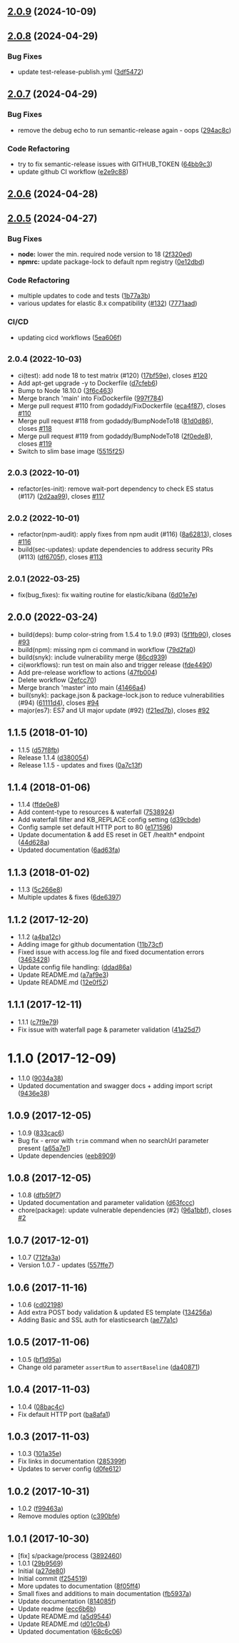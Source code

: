 ## [2.0.9](https://github.com/godaddy/timings/compare/v2.0.8...v2.0.9) (2024-10-09)

## [2.0.8](https://github.com/godaddy/timings/compare/v2.0.7...v2.0.8) (2024-04-29)


### Bug Fixes

* update test-release-publish.yml ([3df5472](https://github.com/godaddy/timings/commit/3df54724ba59b8e9bef184543386c7413c2f622c))

## [2.0.7](https://github.com/godaddy/timings/compare/v2.0.6...v2.0.7) (2024-04-29)


### Bug Fixes

* remove the debug echo to run semantic-release again - oops ([294ac8c](https://github.com/godaddy/timings/commit/294ac8c56d903077a4ff057a85bb65a098f887b4))


### Code Refactoring

* try to fix semantic-release issues with GITHUB_TOKEN ([64bb9c3](https://github.com/godaddy/timings/commit/64bb9c36e65f825ba1fefcdb84a013f7c194b113))
* update github CI workflow ([e2e9c88](https://github.com/godaddy/timings/commit/e2e9c880174b15c2358e9c778672de4cf02f628f))

## [2.0.6](https://github.com/godaddy/timings/compare/v2.0.5...v2.0.6) (2024-04-28)

## [2.0.5](https://github.com/godaddy/timings/compare/v2.0.4...v2.0.5) (2024-04-27)


### Bug Fixes

* **node:** lower the min. required node version to 18 ([2f320ed](https://github.com/godaddy/timings/commit/2f320ed1eab332af9d182a82c63cd27c56f749c2))
* **npmrc:** update package-lock to default npm registry ([0e12dbd](https://github.com/godaddy/timings/commit/0e12dbd8867d1b45c309d9899eadf2210200dc9a))


### Code Refactoring

* multiple updates to code and tests ([1b77a3b](https://github.com/godaddy/timings/commit/1b77a3b04258956a856632d85c69999cc6a4e165))
* various updates for elastic 8.x compatibility ([#132](https://github.com/godaddy/timings/issues/132)) ([7771aad](https://github.com/godaddy/timings/commit/7771aadaafeda8cab17135f69344845208624c24))


### CI/CD

* updating cicd workflows ([5ea606f](https://github.com/godaddy/timings/commit/5ea606f24a22700f318f5c520551bd83a8f3c6dd))

## <small>2.0.4 (2022-10-03)</small>

* ci(test): add node 18 to test matrix (#120) ([17bf59e](https://github.com/godaddy/timings/commit/17bf59e)), closes [#120](https://github.com/godaddy/timings/issues/120)
* Add apt-get upgrade -y to Dockerfile ([d7cfeb6](https://github.com/godaddy/timings/commit/d7cfeb6))
* Bump to Node 18.10.0 ([3f6c463](https://github.com/godaddy/timings/commit/3f6c463))
* Merge branch 'main' into FixDockerfile ([997f784](https://github.com/godaddy/timings/commit/997f784))
* Merge pull request #110 from godaddy/FixDockerfile ([eca4f87](https://github.com/godaddy/timings/commit/eca4f87)), closes [#110](https://github.com/godaddy/timings/issues/110)
* Merge pull request #118 from godaddy/BumpNodeTo18 ([81d0d86](https://github.com/godaddy/timings/commit/81d0d86)), closes [#118](https://github.com/godaddy/timings/issues/118)
* Merge pull request #119 from godaddy/BumpNodeTo18 ([2f0ede8](https://github.com/godaddy/timings/commit/2f0ede8)), closes [#119](https://github.com/godaddy/timings/issues/119)
* Switch to slim base image ([5515f25](https://github.com/godaddy/timings/commit/5515f25))

## <small>2.0.3 (2022-10-01)</small>

* refactor(es-init): remove wait-port dependency to check ES status (#117) ([2d2aa99](https://github.com/godaddy/timings/commit/2d2aa99)), closes [#117](https://github.com/godaddy/timings/issues/117)

## <small>2.0.2 (2022-10-01)</small>

* refactor(npm-audit): apply fixes from npm audit (#116) ([8a62813](https://github.com/godaddy/timings/commit/8a62813)), closes [#116](https://github.com/godaddy/timings/issues/116)
* build(sec-updates): update dependencies to address security PRs (#113) ([df6705f](https://github.com/godaddy/timings/commit/df6705f)), closes [#113](https://github.com/godaddy/timings/issues/113)

## <small>2.0.1 (2022-03-25)</small>

* fix(bug_fixes): fix waiting routine for elastic/kibana ([6d01e7e](https://github.com/godaddy/timings/commit/6d01e7e))

## 2.0.0 (2022-03-24)

* build(deps): bump color-string from 1.5.4 to 1.9.0 (#93) ([5f1fb90](https://github.com/godaddy/timings/commit/5f1fb90)), closes [#93](https://github.com/godaddy/timings/issues/93)
* build(npm): missing npm ci command in workflow ([79d2fa0](https://github.com/godaddy/timings/commit/79d2fa0))
* build(snyk): include vulnerability merge ([86cd939](https://github.com/godaddy/timings/commit/86cd939))
* ci(workflows): run test on main also and trigger release ([fde4490](https://github.com/godaddy/timings/commit/fde4490))
* Add pre-release workflow to actions ([47fb004](https://github.com/godaddy/timings/commit/47fb004))
* Delete workflow ([2efcc70](https://github.com/godaddy/timings/commit/2efcc70))
* Merge branch 'master' into main ([41466a4](https://github.com/godaddy/timings/commit/41466a4))
* buil(snyk): package.json & package-lock.json to reduce vulnerabilities (#94) ([61111d4](https://github.com/godaddy/timings/commit/61111d4)), closes [#94](https://github.com/godaddy/timings/issues/94)
* major(es7): ES7 and UI major update (#92) ([f21ed7b](https://github.com/godaddy/timings/commit/f21ed7b)), closes [#92](https://github.com/godaddy/timings/issues/92)

<a name="1.1.5"></a>
## 1.1.5 (2018-01-10)

* 1.1.5 ([d57f8fb](https://github.com/godaddy/timings/commit/d57f8fb))
* Release 1.1.4 ([d380054](https://github.com/godaddy/timings/commit/d380054))
* Release 1.1.5 - updates and fixes ([0a7c13f](https://github.com/godaddy/timings/commit/0a7c13f))



<a name="1.1.4"></a>
## 1.1.4 (2018-01-06)

* 1.1.4 ([ffde0e8](https://github.com/godaddy/timings/commit/ffde0e8))
* Add content-type to resources & waterfall ([7538924](https://github.com/godaddy/timings/commit/7538924))
* Add waterfall filter and KB_REPLACE config setting ([d39cbde](https://github.com/godaddy/timings/commit/d39cbde))
* Config sample set default HTTP port to 80 ([e171596](https://github.com/godaddy/timings/commit/e171596))
* Update documentation & add ES reset in GET /health* endpoint ([44d628a](https://github.com/godaddy/timings/commit/44d628a))
* Updated documentation ([6ad63fa](https://github.com/godaddy/timings/commit/6ad63fa))



<a name="1.1.3"></a>
## 1.1.3 (2018-01-02)

* 1.1.3 ([5c266e8](https://github.com/godaddy/timings/commit/5c266e8))
* Multiple updates & fixes ([6de6397](https://github.com/godaddy/timings/commit/6de6397))



<a name="1.1.2"></a>
## 1.1.2 (2017-12-20)

* 1.1.2 ([a4ba12c](https://github.com/godaddy/timings/commit/a4ba12c))
* Adding image for github documentation ([11b73cf](https://github.com/godaddy/timings/commit/11b73cf))
* Fixed issue with access.log file and fixed documentation errors ([3463428](https://github.com/godaddy/timings/commit/3463428))
* Update config file handling: ([ddad86a](https://github.com/godaddy/timings/commit/ddad86a))
* Update README.md ([a7af9e3](https://github.com/godaddy/timings/commit/a7af9e3))
* Update README.md ([12e0f52](https://github.com/godaddy/timings/commit/12e0f52))



<a name="1.1.1"></a>
## 1.1.1 (2017-12-11)

* 1.1.1 ([c7f9e79](https://github.com/godaddy/timings/commit/c7f9e79))
* Fix issue with waterfall page & parameter validation ([41a25d7](https://github.com/godaddy/timings/commit/41a25d7))



<a name="1.1.0"></a>
# 1.1.0 (2017-12-09)

* 1.1.0 ([9034a38](https://github.com/godaddy/timings/commit/9034a38))
* Updated documentation and swagger docs + adding import script ([9436e38](https://github.com/godaddy/timings/commit/9436e38))



<a name="1.0.9"></a>
## 1.0.9 (2017-12-05)

* 1.0.9 ([833cac6](https://github.com/godaddy/timings/commit/833cac6))
* Bug fix - error with `trim` command when no searchUrl parameter present ([a65a7e1](https://github.com/godaddy/timings/commit/a65a7e1))
* Update dependencies ([eeb8909](https://github.com/godaddy/timings/commit/eeb8909))



<a name="1.0.8"></a>
## 1.0.8 (2017-12-05)

* 1.0.8 ([dfb59f7](https://github.com/godaddy/timings/commit/dfb59f7))
* Updated documentation and parameter validation ([d63fccc](https://github.com/godaddy/timings/commit/d63fccc))
* chore(package): update vulnerable dependencies (#2) ([96a1bbf](https://github.com/godaddy/timings/commit/96a1bbf)), closes [#2](https://github.com/godaddy/timings/issues/2)



<a name="1.0.7"></a>
## 1.0.7 (2017-12-01)

* 1.0.7 ([712fa3a](https://github.com/godaddy/timings/commit/712fa3a))
* Version 1.0.7 - updates ([557ffe7](https://github.com/godaddy/timings/commit/557ffe7))



<a name="1.0.6"></a>
## 1.0.6 (2017-11-16)

* 1.0.6 ([cd02198](https://github.com/godaddy/timings/commit/cd02198))
* Add extra POST body validation & updated ES template ([134256a](https://github.com/godaddy/timings/commit/134256a))
* Adding Basic and SSL auth for elasticsearch ([ae77a1c](https://github.com/godaddy/timings/commit/ae77a1c))



<a name="1.0.5"></a>
## 1.0.5 (2017-11-06)

* 1.0.5 ([bf1d95a](https://github.com/godaddy/timings/commit/bf1d95a))
* Change old parameter `assertRum` to `assertBaseline` ([da40871](https://github.com/godaddy/timings/commit/da40871))



<a name="1.0.4"></a>
## 1.0.4 (2017-11-03)

* 1.0.4 ([08bac4c](https://github.com/godaddy/timings/commit/08bac4c))
* Fix default HTTP port ([ba8afa1](https://github.com/godaddy/timings/commit/ba8afa1))



<a name="1.0.3"></a>
## 1.0.3 (2017-11-03)

* 1.0.3 ([101a35e](https://github.com/godaddy/timings/commit/101a35e))
* Fix links in documentation ([285399f](https://github.com/godaddy/timings/commit/285399f))
* Updates to server config ([d0fe612](https://github.com/godaddy/timings/commit/d0fe612))



<a name="1.0.2"></a>
## 1.0.2 (2017-10-31)

* 1.0.2 ([f99463a](https://github.com/godaddy/timings/commit/f99463a))
* Remove modules option ([c390bfe](https://github.com/godaddy/timings/commit/c390bfe))



<a name="1.0.1"></a>
## 1.0.1 (2017-10-30)

* [fix] s/package/process ([3892460](https://github.com/godaddy/timings/commit/3892460))
* 1.0.1 ([29b9569](https://github.com/godaddy/timings/commit/29b9569))
* Initial ([a27de80](https://github.com/godaddy/timings/commit/a27de80))
* Initial commit ([f254519](https://github.com/godaddy/timings/commit/f254519))
* More updates to documentation ([8f05ff4](https://github.com/godaddy/timings/commit/8f05ff4))
* Small fixes and additions to main documentation ([fb5937a](https://github.com/godaddy/timings/commit/fb5937a))
* Update documentation ([814085f](https://github.com/godaddy/timings/commit/814085f))
* Update readme ([ecc6b6b](https://github.com/godaddy/timings/commit/ecc6b6b))
* Update README.md ([a5d9544](https://github.com/godaddy/timings/commit/a5d9544))
* Update README.md ([d01c0b4](https://github.com/godaddy/timings/commit/d01c0b4))
* Updated documentation ([68c6c06](https://github.com/godaddy/timings/commit/68c6c06))
